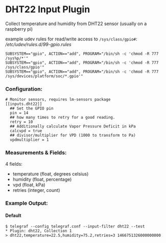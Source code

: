 # DHT22 Input Plugin

Collect temperature and humidity from DHT22 sensor (usually on a raspberry pi)


example udev rules for read/write access to `/sys/class/gpio#`:
*/etc/udev/rules.d/99-gpio.rules*

```
SUBSYSTEM=="gpio", ACTION=="add", PROGRAM="/bin/sh -c 'chmod -R 777 /sys%p/*'"
SUBSYSTEM=="gpio", ACTION=="add", PROGRAM="/bin/sh -c 'chmod -R 777 /sys/class/gpio'"
SUBSYSTEM=="gpio", ACTION=="add", PROGRAM="/bin/sh -c 'chmod -R 777 /sys/devices/platform/soc/*.gpio'"
```

### Configuration:
```
# Monitor sensors, requires lm-sensors package
[[inputs.dht22]]
  ## Set the GPIO pin
  pin = 14
  ## how many times to retry for a good reading.
  retry = 10
  ## Additionally calculate Vapor Pressure Deficit in kPa
  calcvpd = true
  ## divisor/multiplier for VPD (1000 to transform to Pa)
  vpdmultiplier = 1
```

### Measurements & Fields:
4 fields:

- temperature (float, degrees celsius)
- humidity (float, percentage)
- vpd (float, kPa)
- retries (integer, count)

### Example Output:

#### Default
```
$ telegraf --config telegraf.conf --input-filter dht22 --test
* Plugin: dht22, Collection 1
> dht22,temperature=22.5,humidity=75.2,retries=3 1466751326000000000
```
